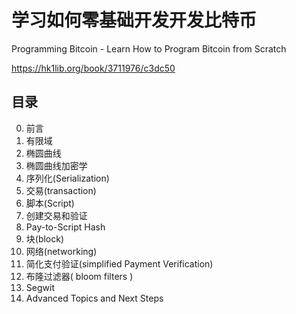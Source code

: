 # 学习如何零基础开发开发比特币

Programming Bitcoin - Learn How to Program Bitcoin from Scratch

https://hk1lib.org/book/3711976/c3dc50


## 目录

0. 前言
1. 有限域
2. 椭圆曲线
3. 椭圆曲线加密学
4. 序列化(Serialization)
5. 交易(transaction)
6. 脚本(Script)
7. 创建交易和验证
8. Pay-to-Script Hash
9. 块(block)
10. 网络(networking)
11. 简化支付验证(simplified Payment Verification)
12. 布隆过滤器( bloom filters )
13. Segwit
14. Advanced Topics and Next Steps
